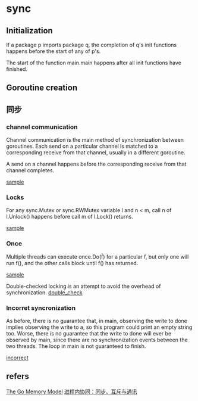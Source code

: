 # sync

## Initialization

If a package p imports package q, the completion of q's init functions happens before the start of any of p's.

The start of the function main.main happens after all init functions have finished.

## Goroutine creation

## 同步

### channel communication

Channel communication is the main method of synchronization between goroutines. Each send on a particular channel is matched to a corresponding receive from that channel, usually in a different goroutine.

A send on a channel happens before the corresponding receive from that channel completes.

[sample](./chan/main.go)

### Locks

For any sync.Mutex or sync.RWMutex variable l and n < m, call n of l.Unlock() happens before call m of l.Lock() returns.

[sample](./lock/main.go)

### Once
Multiple threads can execute once.Do(f) for a particular f, but only one will run f(), and the other calls block until f() has returned.

[sample](./once/once.go)

Double-checked locking is an attempt to avoid the overhead of synchronization.
[double_check](./once_double_check/once_double_check.go)

### Incorret syncronization

As before, there is no guarantee that, in main, observing the write to done implies observing the write to a, so this program could print an empty string too. Worse, there is no guarantee that the write to done will ever be observed by main, since there are no synchronization events between the two threads. The loop in main is not guaranteed to finish.

[incorrect](./incorrect/main.go)

## refers

[The Go Memory Model](https://golang.org/ref/mem)
[进程内协同：同步、互斥与通讯](https://time.geekbang.org/column/article/96994)
